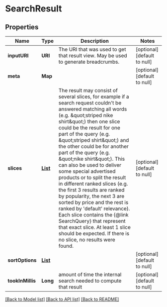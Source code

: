 # SearchResult
## Properties

Name | Type | Description | Notes
------------ | ------------- | ------------- | -------------
**inputURI** | **URI** | The URI that was used to get that result view. May be used to generate breadcrumbs. | [optional] [default to null]
**meta** | **Map** |  | [optional] [default to null]
**slices** | [**List**](SearchResultSlice.md) | The result may consist of several slices, for example if a search request couldn&#39;t be answered matching all words (e.g. \&quot;striped nike shirt\&quot;) then one slice could be the result for one part of the query (e.g. \&quot;striped shirt\&quot;) and the other could be for another part of the query (e.g. \&quot;nike shirt\&quot;). This can also be used to deliver some special advertised products or to split the result in different ranked slices (e.g. the first 3 results are ranked by popularity, the next 3 are sorted by price and the rest is ranked by &#39;default&#39; relevance). Each slice contains the {@link SearchQuery} that represent that exact slice. At least 1 slice should be expected. If there is no slice, no results were found. | [optional] [default to null]
**sortOptions** | [**List**](Sorting.md) |  | [optional] [default to null]
**tookInMillis** | **Long** | amount of time the internal search needed to compute that result | [optional] [default to null]

[[Back to Model list]](../README.md#documentation-for-models) [[Back to API list]](../README.md#documentation-for-api-endpoints) [[Back to README]](../README.md)

